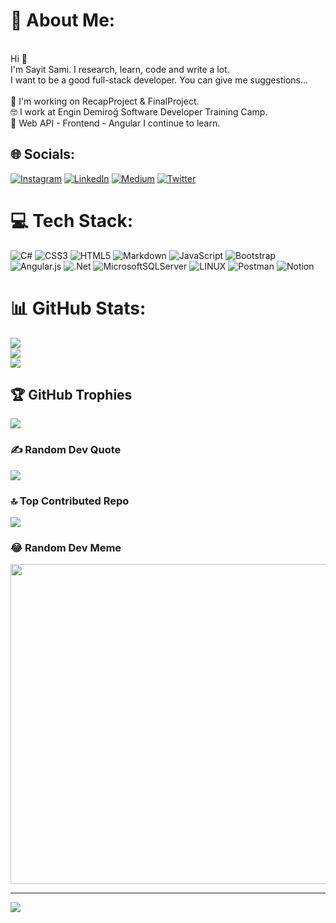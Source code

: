# 💫 About Me:
<br>Hi 👋<br>I'm Sayit Sami. I research, learn, code and write a lot. <br>I want to be a good full-stack developer. You can give me suggestions...<br><br>🔭 I'm working on RecapProject & FinalProject.<br>🤓 I work at Engin Demiroğ Software Developer Training Camp.<br>🌱 Web API - Frontend - Angular I continue to learn.<br>


## 🌐 Socials:
[![Instagram](https://img.shields.io/badge/Instagram-%23E4405F.svg?logo=Instagram&logoColor=white)](https://instagram.com/sayitsamikoca) [![LinkedIn](https://img.shields.io/badge/LinkedIn-%230077B5.svg?logo=linkedin&logoColor=white)](https://linkedin.com/in/sayit-sami-koca-7805aa223) [![Medium](https://img.shields.io/badge/Medium-12100E?logo=medium&logoColor=white)](https://medium.com/@sayitsamikoca) [![Twitter](https://img.shields.io/badge/Twitter-%231DA1F2.svg?logo=Twitter&logoColor=white)](https://twitter.com/SayitSami) 

# 💻 Tech Stack:
![C#](https://img.shields.io/badge/c%23-%23239120.svg?style=flat&logo=c-sharp&logoColor=white) ![CSS3](https://img.shields.io/badge/css3-%231572B6.svg?style=flat&logo=css3&logoColor=white) ![HTML5](https://img.shields.io/badge/html5-%23E34F26.svg?style=flat&logo=html5&logoColor=white) ![Markdown](https://img.shields.io/badge/markdown-%23000000.svg?style=flat&logo=markdown&logoColor=white) ![JavaScript](https://img.shields.io/badge/javascript-%23323330.svg?style=flat&logo=javascript&logoColor=%23F7DF1E) ![Bootstrap](https://img.shields.io/badge/bootstrap-%23563D7C.svg?style=flat&logo=bootstrap&logoColor=white) ![Angular.js](https://img.shields.io/badge/angular.js-%23E23237.svg?style=flat&logo=angularjs&logoColor=white) ![.Net](https://img.shields.io/badge/.NET-5C2D91?style=flat&logo=.net&logoColor=white) ![MicrosoftSQLServer](https://img.shields.io/badge/Microsoft%20SQL%20Sever-CC2927?style=flat&logo=microsoft%20sql%20server&logoColor=white) ![LINUX](https://img.shields.io/badge/Linux-FCC624?style=flat&logo=linux&logoColor=black) ![Postman](https://img.shields.io/badge/Postman-FF6C37?style=flat&logo=postman&logoColor=white) ![Notion](https://img.shields.io/badge/Notion-%23000000.svg?style=flat&logo=notion&logoColor=white)
# 📊 GitHub Stats:
![](https://github-readme-stats.vercel.app/api?username=sayitsamikoca&theme=material-palenight&hide_border=false&include_all_commits=true&count_private=true)<br/>
![](https://github-readme-streak-stats.herokuapp.com/?user=sayitsamikoca&theme=material-palenight&hide_border=false)<br/>
![](https://github-readme-stats.vercel.app/api/top-langs/?username=sayitsamikoca&theme=material-palenight&hide_border=false&include_all_commits=true&count_private=true&layout=compact)

## 🏆 GitHub Trophies
![](https://github-profile-trophy.vercel.app/?username=sayitsamikoca&theme=radical&no-frame=false&no-bg=false&margin-w=4)

### ✍️ Random Dev Quote
![](https://quotes-github-readme.vercel.app/api?type=horizontal&theme=merko)

### 🔝 Top Contributed Repo
![](https://github-contributor-stats.vercel.app/api?username=sayitsamikoca&limit=5&theme=dark&combine_all_yearly_contributions=true)

### 😂 Random Dev Meme
<img src="https://rm.up.railway.app/" width="512px"/>

---
[![](https://visitcount.itsvg.in/api?id=sayitsamikoca&icon=6&color=3)](https://visitcount.itsvg.in)

<!-- Proudly created with GPRM ( https://gprm.itsvg.in ) -->
